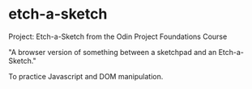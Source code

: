 # etch-a-sketch

Project: Etch-a-Sketch from the Odin Project Foundations Course

"A browser version of something between a sketchpad and an Etch-a-Sketch."

To practice Javascript and DOM manipulation.